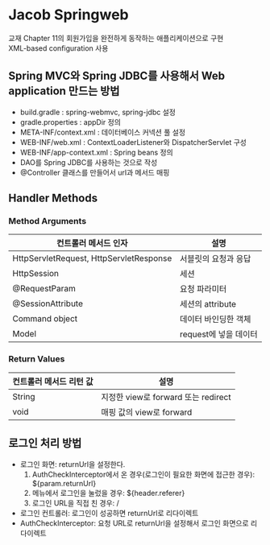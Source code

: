 # Jacob Springweb

교재 Chapter 11의 회원가입을 완전하게 동작하는 애플리케이션으로 구현\
XML-based configuration 사용

## Spring MVC와 Spring JDBC를 사용해서 Web application 만드는 방법

* build.gradle : spring-webmvc, spring-jdbc 설정
* gradle.properties : appDir 정의
* META-INF/context.xml : 데이터베이스 커넥션 풀 설정
* WEB-INF/web.xml : ContextLoaderListener와 DispatcherServlet 구성
* WEB-INF/app-context.xml : Spring beans 정의
* DAO를 Spring JDBC를 사용하는 것으로 작성
* @Controller 클래스를 만들어서 url과 메서드 매핑

## Handler Methods

### Method Arguments
|컨트롤러 메서드 인자|설명|
|---|---|
|HttpServletRequest, HttpServletResponse|서블릿의 요청과 응답|
|HttpSession|세션|
|@RequestParam|요청 파라미터|
|@SessionAttribute|세션의 attribute|
|Command object|데이터 바인딩한 객체|
|Model|request에 넣을 데이터|

### Return Values
|컨트롤러 메서드 리턴 값|설명|
|---|---|
|String|지정한 view로 forward 또는 redirect|
|void|매핑 값의 view로 forward|

## 로그인 처리 방법
* 로그인 화면: returnUrl을 설정한다.
  1. AuthCheckInterceptor에서 온 경우(로그인이 필요한 화면에 접근한 경우): ${param.returnUrl}
  1. 메뉴에서 로그인을 눌렀을 경우: ${header.referer}
  1. 로그인 URL을 직접 친 경우: /
* 로그인 컨트롤러: 로그인이 성공하면 returnUrl로 리다이렉트
* AuthCheckInterceptor: 요청 URL로 returnUrl을 설정해서 로그인 화면으로 리다이렉트
